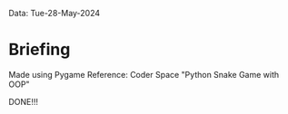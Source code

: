 Data: Tue-28-May-2024

#   Briefing
Made using Pygame
Reference: Coder Space "Python Snake Game with OOP"


DONE!!!